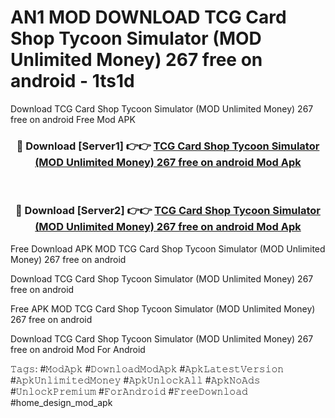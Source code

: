 # AN1 MOD DOWNLOAD TCG Card Shop Tycoon Simulator (MOD Unlimited Money) 267 free on android - 1ts1d
Download TCG Card Shop Tycoon Simulator (MOD Unlimited Money) 267 free on android Free Mod APK

<div align="center">
<h3>🔴 Download [Server1] 👉👉 <a href="https://apk-comot.site?title=TCG_Card_Shop_Tycoon_Simulator_(MOD_Unlimited_Money)_267_free_on_android">TCG Card Shop Tycoon Simulator (MOD Unlimited Money) 267 free on android Mod Apk</a></h3><br>

<h3>🔴 Download [Server2] 👉👉 <a href="https://apk-comot.site?title=TCG_Card_Shop_Tycoon_Simulator_(MOD_Unlimited_Money)_267_free_on_android">TCG Card Shop Tycoon Simulator (MOD Unlimited Money) 267 free on android Mod Apk</a></h3>
</div>


Free Download APK MOD TCG Card Shop Tycoon Simulator (MOD Unlimited Money) 267 free on android

Download TCG Card Shop Tycoon Simulator (MOD Unlimited Money) 267 free on android 

Free APK MOD TCG Card Shop Tycoon Simulator (MOD Unlimited Money) 267 free on android 

Download TCG Card Shop Tycoon Simulator (MOD Unlimited Money) 267 free on android Mod For Android

𝚃𝚊𝚐𝚜: #𝙼𝚘𝚍𝙰𝚙𝚔 #𝙳𝚘𝚠𝚗𝚕𝚘𝚊𝚍𝙼𝚘𝚍𝙰𝚙𝚔 #𝙰𝚙𝚔𝙻𝚊𝚝𝚎𝚜𝚝𝚅𝚎𝚛𝚜𝚒𝚘𝚗 #𝙰𝚙𝚔𝚄𝚗𝚕𝚒𝚖𝚒𝚝𝚎𝚍𝙼𝚘𝚗𝚎𝚢 #𝙰𝚙𝚔𝚄𝚗𝚕𝚘𝚌𝚔𝙰𝚕𝚕 #𝙰𝚙𝚔𝙽𝚘𝙰𝚍𝚜 #𝚄𝚗𝚕𝚘𝚌𝚔𝙿𝚛𝚎𝚖𝚒𝚞𝚖 #𝙵𝚘𝚛𝙰𝚗𝚍𝚛𝚘𝚒𝚍 #𝙵𝚛𝚎𝚎𝙳𝚘𝚠𝚗𝚕𝚘𝚊𝚍 #home_design_mod_apk